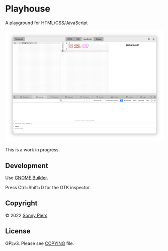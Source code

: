 # Playhouse

A playground for HTML/CSS/JavaScript

![screenshot](data/screenshot.png)

This is a work in progress.

## Development

Use [GNOME Builder](https://apps.gnome.org/app/org.gnome.Builder/).

Press Ctrl+Shift+D for the GTK inspector.

## Copyright

© 2022 [Sonny Piers](https://github.com/sonnyp)

## License

GPLv3. Please see [COPYING](COPYING) file.

